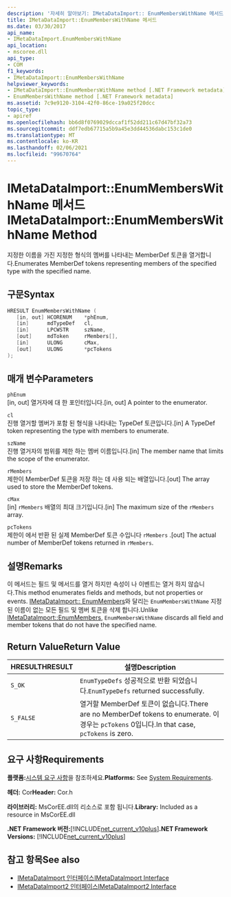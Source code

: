 ```yaml
---
description: '자세히 알아보기: IMetaDataImport:: EnumMembersWithName 메서드'
title: IMetaDataImport::EnumMembersWithName 메서드
ms.date: 03/30/2017
api_name:
- IMetaDataImport.EnumMembersWithName
api_location:
- mscoree.dll
api_type:
- COM
f1_keywords:
- IMetaDataImport::EnumMembersWithName
helpviewer_keywords:
- IMetaDataImport::EnumMembersWithName method [.NET Framework metadata]
- EnumMembersWithName method [.NET Framework metadata]
ms.assetid: 7c9e9120-3104-42f0-86ce-19a025f20dcc
topic_type:
- apiref
ms.openlocfilehash: bb6d8f0769029dccaf1f52dd211c67d47bf32a73
ms.sourcegitcommit: ddf7edb67715a5b9a45e3dd44536dabc153c1de0
ms.translationtype: MT
ms.contentlocale: ko-KR
ms.lasthandoff: 02/06/2021
ms.locfileid: "99670764"
---
```

# <a name="imetadataimportenummemberswithname-method"></a><span data-ttu-id="06dab-103">IMetaDataImport::EnumMembersWithName 메서드</span><span class="sxs-lookup"><span data-stu-id="06dab-103">IMetaDataImport::EnumMembersWithName Method</span></span>

<span data-ttu-id="06dab-104">지정한 이름을 가진 지정한 형식의 멤버를 나타내는 MemberDef 토큰을 열거합니다.</span><span class="sxs-lookup"><span data-stu-id="06dab-104">Enumerates MemberDef tokens representing members of the specified type with the specified name.</span></span>  
  
## <a name="syntax"></a><span data-ttu-id="06dab-105">구문</span><span class="sxs-lookup"><span data-stu-id="06dab-105">Syntax</span></span>  
  
```cpp  
HRESULT EnumMembersWithName (  
   [in, out] HCORENUM    *phEnum,
   [in]      mdTypeDef   cl,
   [in]      LPCWSTR     szName,
   [out]     mdToken     rMembers[],
   [in]      ULONG       cMax,
   [out]     ULONG       *pcTokens  
);  
```  
  
## <a name="parameters"></a><span data-ttu-id="06dab-106">매개 변수</span><span class="sxs-lookup"><span data-stu-id="06dab-106">Parameters</span></span>  

 `phEnum`  
 <span data-ttu-id="06dab-107">[in, out] 열거자에 대 한 포인터입니다.</span><span class="sxs-lookup"><span data-stu-id="06dab-107">[in, out] A pointer to the enumerator.</span></span>  
  
 `cl`  
 <span data-ttu-id="06dab-108">진행 열거할 멤버가 포함 된 형식을 나타내는 TypeDef 토큰입니다.</span><span class="sxs-lookup"><span data-stu-id="06dab-108">[in] A TypeDef token representing the type with members to enumerate.</span></span>  
  
 `szName`  
 <span data-ttu-id="06dab-109">진행 열거자의 범위를 제한 하는 멤버 이름입니다.</span><span class="sxs-lookup"><span data-stu-id="06dab-109">[in] The member name that limits the scope of the enumerator.</span></span>  
  
 `rMembers`  
 <span data-ttu-id="06dab-110">제한이 MemberDef 토큰을 저장 하는 데 사용 되는 배열입니다.</span><span class="sxs-lookup"><span data-stu-id="06dab-110">[out] The array used to store the MemberDef tokens.</span></span>  
  
 `cMax`  
 <span data-ttu-id="06dab-111">[in] `rMembers` 배열의 최대 크기입니다.</span><span class="sxs-lookup"><span data-stu-id="06dab-111">[in] The maximum size of the `rMembers` array.</span></span>  
  
 `pcTokens`  
 <span data-ttu-id="06dab-112">제한이 에서 반환 된 실제 MemberDef 토큰 수입니다 `rMembers` .</span><span class="sxs-lookup"><span data-stu-id="06dab-112">[out] The actual number of MemberDef tokens returned in `rMembers`.</span></span>  
  
## <a name="remarks"></a><span data-ttu-id="06dab-113">설명</span><span class="sxs-lookup"><span data-stu-id="06dab-113">Remarks</span></span>  

 <span data-ttu-id="06dab-114">이 메서드는 필드 및 메서드를 열거 하지만 속성이 나 이벤트는 열거 하지 않습니다.</span><span class="sxs-lookup"><span data-stu-id="06dab-114">This method enumerates fields and methods, but not properties or events.</span></span> <span data-ttu-id="06dab-115">[IMetaDataImport:: EnumMembers](imetadataimport-enummembers-method.md)와 달리는 `EnumMembersWithName` 지정 된 이름이 없는 모든 필드 및 멤버 토큰을 삭제 합니다.</span><span class="sxs-lookup"><span data-stu-id="06dab-115">Unlike [IMetaDataImport::EnumMembers](imetadataimport-enummembers-method.md), `EnumMembersWithName` discards all field and member tokens that do not have the specified name.</span></span>  
  
## <a name="return-value"></a><span data-ttu-id="06dab-116">Return Value</span><span class="sxs-lookup"><span data-stu-id="06dab-116">Return Value</span></span>  
  
|<span data-ttu-id="06dab-117">HRESULT</span><span class="sxs-lookup"><span data-stu-id="06dab-117">HRESULT</span></span>|<span data-ttu-id="06dab-118">설명</span><span class="sxs-lookup"><span data-stu-id="06dab-118">Description</span></span>|  
|-------------|-----------------|  
|`S_OK`|<span data-ttu-id="06dab-119">`EnumTypeDefs` 성공적으로 반환 되었습니다.</span><span class="sxs-lookup"><span data-stu-id="06dab-119">`EnumTypeDefs` returned successfully.</span></span>|  
|`S_FALSE`|<span data-ttu-id="06dab-120">열거할 MemberDef 토큰이 없습니다.</span><span class="sxs-lookup"><span data-stu-id="06dab-120">There are no MemberDef tokens to enumerate.</span></span> <span data-ttu-id="06dab-121">이 경우는 `pcTokens` 0입니다.</span><span class="sxs-lookup"><span data-stu-id="06dab-121">In that case, `pcTokens` is zero.</span></span>|  
  
## <a name="requirements"></a><span data-ttu-id="06dab-122">요구 사항</span><span class="sxs-lookup"><span data-stu-id="06dab-122">Requirements</span></span>  

 <span data-ttu-id="06dab-123">**플랫폼:**[시스템 요구 사항](../../get-started/system-requirements.md)을 참조하세요.</span><span class="sxs-lookup"><span data-stu-id="06dab-123">**Platforms:** See [System Requirements](../../get-started/system-requirements.md).</span></span>  
  
 <span data-ttu-id="06dab-124">**헤더:** Cor</span><span class="sxs-lookup"><span data-stu-id="06dab-124">**Header:** Cor.h</span></span>  
  
 <span data-ttu-id="06dab-125">**라이브러리:** MsCorEE.dll의 리소스로 포함 됩니다.</span><span class="sxs-lookup"><span data-stu-id="06dab-125">**Library:** Included as a resource in MsCorEE.dll</span></span>  
  
 <span data-ttu-id="06dab-126">**.NET Framework 버전:**[!INCLUDE[net_current_v10plus](../../../../includes/net-current-v10plus-md.md)]</span><span class="sxs-lookup"><span data-stu-id="06dab-126">**.NET Framework Versions:** [!INCLUDE[net_current_v10plus](../../../../includes/net-current-v10plus-md.md)]</span></span>  
  
## <a name="see-also"></a><span data-ttu-id="06dab-127">참고 항목</span><span class="sxs-lookup"><span data-stu-id="06dab-127">See also</span></span>

- [<span data-ttu-id="06dab-128">IMetaDataImport 인터페이스</span><span class="sxs-lookup"><span data-stu-id="06dab-128">IMetaDataImport Interface</span></span>](imetadataimport-interface.md)
- [<span data-ttu-id="06dab-129">IMetaDataImport2 인터페이스</span><span class="sxs-lookup"><span data-stu-id="06dab-129">IMetaDataImport2 Interface</span></span>](imetadataimport2-interface.md)
